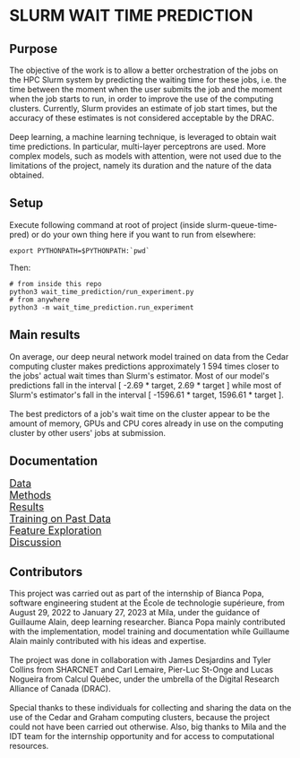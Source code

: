 # SLURM WAIT TIME PREDICTION

## Purpose

The objective of the work is to allow a better orchestration of the jobs on the HPC Slurm system by predicting the waiting time for these jobs, i.e. the time between the moment when the user submits the job and the moment when the job starts to run, in order to improve the use of the computing clusters. Currently, Slurm provides an estimate of job start times, but the accuracy of these estimates is not considered acceptable by the DRAC. 
<br></br>
Deep learning, a machine learning technique, is leveraged to obtain wait time predictions. In particular, multi-layer perceptrons are used. More complex models, such as models with attention, were not used due to the limitations of the project, namely its duration and the nature of the data obtained.


## Setup

Execute following command at root of project (inside slurm-queue-time-pred) or do your own thing here if you want to run from elsewhere:
```
export PYTHONPATH=$PYTHONPATH:`pwd`
```
Then:
```
# from inside this repo
python3 wait_time_prediction/run_experiment.py
# from anywhere
python3 -m wait_time_prediction.run_experiment 
```


## Main results

On average, our deep neural network model trained on data from the Cedar computing cluster makes predictions 
approximately 1 594 times closer to the jobs' actual wait times than Slurm's estimator. Most of our model's predictions
fall in the interval [ -2.69 * target, 2.69 * target ] while most of Slurm's estimator's fall in the interval [ -1596.61 * target, 1596.61 * target ].
<br></br>
The best predictors of a job's wait time on the cluster appear to be the amount of memory, GPUs and CPU cores already in use on the computing cluster by other users' jobs at submission.


## Documentation

 <font size="4"><a href="docs/0_Data.md">Data</a><br>
<a href="docs/1_Methods.md">Methods</a><br>
<a href="docs/2_Results.md">Results</a><br>
<a href="docs/3_Train_on_past_data.md">Training on Past Data</a><br>
<a href="docs/4_Feature_exploration.md">Feature Exploration</a><br>
<a href="docs/5_Discussion.md">Discussion</a><br>
</font>


## Contributors

This project was carried out as part of the internship of Bianca Popa, software engineering student at the École de technologie supérieure, from August 29, 2022 to January 27, 2023 at Mila, under the guidance of Guillaume Alain, deep learning researcher. Bianca Popa mainly contributed with the implementation, model training and documentation while Guillaume Alain mainly contributed with his ideas and expertise.
<br></br>
The project was done in collaboration with James Desjardins and Tyler Collins from SHARCNET and Carl Lemaire, Pier-Luc St-Onge and Lucas Nogueira from Calcul Québec, under the umbrella of the Digital Research Alliance of Canada (DRAC). 
<br></br>
Special thanks to these individuals for collecting and sharing the data on the use of the Cedar and Graham computing clusters, because the project could not have been carried out otherwise. Also, big thanks to Mila and the IDT team for the internship opportunity and for access to computational resources.